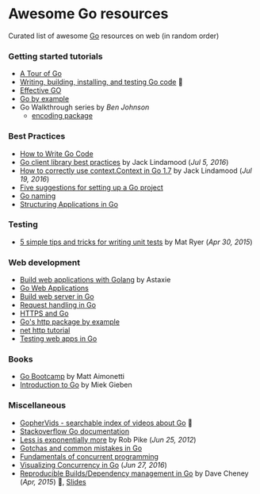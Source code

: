 # Awesome Go resources
Curated list of awesome [Go](https://golang.org/) resources on web (in random order)

### Getting started tutorials
  * [A Tour of Go](https://tour.golang.org/)
  * [Writing, building, installing, and testing Go code](https://www.youtube.com/watch?v=XCsL89YtqCs) :movie_camera:
  * [Effective GO](https://golang.org/doc/effective_go.html)
  * [Go by example](https://gobyexample.com/)
  * Go Walkthrough series by _Ben Johnson_
     * [encoding package](https://medium.com/@benbjohnson/go-walkthrough-encoding-package-bc5e912232d#.o6woaytsy)


### Best Practices
  * [How to Write Go Code](https://golang.org/doc/code.html)
  * [Go client library best practices](https://medium.com/@cep21/go-client-library-best-practices-83d877d604ca#.lcuiwqais) by Jack Lindamood (_Jul 5, 2016_)
  * [How to correctly use context.Context in Go 1.7](https://medium.com/@cep21/how-to-correctly-use-context-context-in-go-1-7-8f2c0fafdf39#.nilazmxh8) by Jack Lindamood (_Jul 19, 2016_)
  * [Five suggestions for setting up a Go project](http://dave.cheney.net/2014/12/01/five-suggestions-for-setting-up-a-go-project)
  * [Go naming](https://talks.golang.org/2014/names.slide#1)
  * [Structuring Applications in Go](https://medium.com/@benbjohnson/structuring-applications-in-go-3b04be4ff091)

### Testing
  * [5 simple tips and tricks for writing unit tests](https://medium.com/@matryer/5-simple-tips-and-tricks-for-writing-unit-tests-in-golang-619653f90742#.vk3vujyh4) by Mat Ryer (_Apr 30, 2015_)

### Web development
  * [Build web applications with Golang](https://www.gitbook.com/book/astaxie/build-web-application-with-golang/details) by Astaxie
  * [Go Web Applications](https://www.gitbook.com/book/waimengmoan/go-applications/details)
  * [Build web server in Go](http://thenewstack.io/building-a-web-server-in-go/)
  * [Request handling in Go](http://www.alexedwards.net/blog/a-recap-of-request-handling)
  * [HTTPS and Go](http://www.kaihag.com/https-and-go/)
  * [Go's http package by example](https://cryptic.io/go-http/)
  * [net http tutorial](http://soryy.com/blog/2014/not-another-go-net-http-tutorial/)
  * [Testing web apps in Go](http://www.markjberger.com/testing-web-apps-in-golang/)


### Books
  * [Go Bootcamp](http://www.golangbootcamp.com/book/) by Matt Aimonetti
  * [Introduction to Go](https://github.com/miekg/gobook) by Miek Gieben

### Miscellaneous 
  * [GopherVids - searchable index of videos about Go](http://gophervids.appspot.com/) :movie_camera:
  * [Stackoverflow Go documentation](http://stackoverflow.com/documentation/go)
  * [Less is exponentially more](https://commandcenter.blogspot.it/2012/06/less-is-exponentially-more.html) by Rob Pike (_Jun 25, 2012_)
  * [Gotchas and common mistakes in Go](http://devs.cloudimmunity.com/gotchas-and-common-mistakes-in-go-golang/)
  * [Fundamentals of concurrent programming](http://www.nada.kth.se/~snilsson/concurrency/)
  * [Visualizing Concurrency in Go](https://blog.codeship.com/visualizing-concurrency-go/) (_Jun 27, 2016_)
  * [Reproducible Builds/Dependency management in Go](https://www.youtube.com/watch?v=c3dW80eO88I) by Dave Cheney (_Apr, 2015_) :movie_camera:, [Slides](https://go-talks.appspot.com/github.com/davecheney/presentations/reproducible-builds.slide#1)

